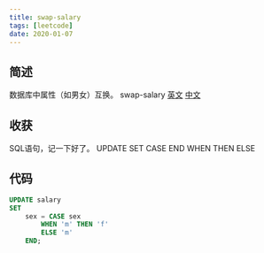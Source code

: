 ```yaml
---
title: swap-salary
tags: [leetcode]
date: 2020-01-07
---
```

## 简述
数据库中属性（如男女）互换。
swap-salary [英文](https://leetcode.com/problems/swap-salary/) [中文](https://leetcode-cn.com/problems/swap-salary/)
## 收获
SQL语句，记一下好了。
UPDATE SET CASE END WHEN THEN ELSE
<!-- more -->

## 代码
```SQL
UPDATE salary 
SET
    sex = CASE sex
        WHEN 'm' THEN 'f'
        ELSE 'm'
    END;

```
